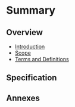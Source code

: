 # Summary

## Overview

* [Introduction](Introduction.md)
* [Scope](Scope.md)
* [Terms and Definitions](Terms-And-Definitions.md)


## Specification



## Annexes
